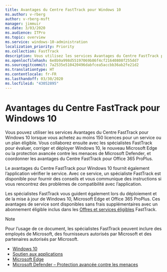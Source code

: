 ```yaml
---
title: Avantages du Centre FastTrack pour Windows 10
ms.author: v-rberg
author: v-rberg-msft
manager: jimmuir
ms.date: 3/03/2020
ms.audience: ITPro
ms.topic: overview
ms.service: windows-10-administration
localization_priority: Priority
ms.collection: FastTrack
description: Vous utilisez les services Avantages du Centre FastTrack pour Windows 10 lorsque vous achetez *au moins* 150 licences pour un service ou un plan éligible.
ms.openlocfilehash: 6e8b9a998d55197069b86f4cf21640808f255dd7
ms.sourcegitcommit: 7a2535e510420496dabfcea5accbb36ab2fe21d2
ms.translationtype: HT
ms.contentlocale: fr-FR
ms.lasthandoff: 03/30/2020
ms.locfileid: "43052895"
---
```

# <a name="fasttrack-center-benefit-for-windows-10"></a>Avantages du Centre FastTrack pour Windows 10

Vous pouvez utiliser les services Avantages du Centre FastTrack pour Windows 10 lorsque vous achetez au moins 150 licences pour un service ou un plan éligible. Vous collaborez ensuite avec les spécialistes FastTrack pour évaluer, corriger et déployer Windows 10, le nouveau Microsoft Edge ou la protection avancée contre les menaces de Microsoft Defender, et coordonner les avantages du Centre FastTrack pour Office 365 ProPlus. 

Le avantages du Centre FastTrack pour Windows 10 fournit également l’application vérifier le service. Avec ce service, un spécialiste FastTrack est disponible pour fournir des conseils et vous communique des instructions si vous rencontrez des problèmes de compatibilité avec l’application. 

Les spécialistes FastTrack vous guident également lors du déploiement et de la mise à jour de Windows 10, Microsoft Edge et Office 365 ProPlus. Ces avantages de service sont disponibles sans frais supplémentaires avec un abonnement éligible inclus dans les [Offres et services éligibles](M365-eligible-services-and-plans.md) FastTrack.
  
> [!NOTE]
> Pour l’usage de ce document, les spécialistes FastTrack peuvent inclure des employés de Microsoft, des fournisseurs autorisés par Microsoft et des partenaires autorisés par Microsoft. 
    
- [Windows 10](Win-10-windows-10.md)
- [Soutien aux applications](Win-10-app-assure.md)
- [Microsoft Edge](Win-10-microsoft-edge.md)
- [Microsoft Defender – Protection avancée contre les menaces](Win-10-microsoft-defender-atp.md)

